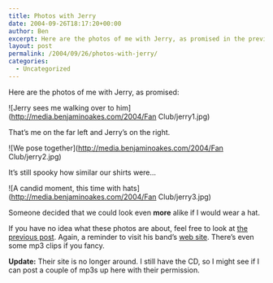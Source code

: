 ```yaml
---
title: Photos with Jerry
date: 2004-09-26T18:17:20+00:00
author: Ben
excerpt: Here are the photos of me with Jerry, as promised in the previous post.
layout: post
permalink: /2004/09/26/photos-with-jerry/
categories:
  - Uncategorized
---
```

Here are the photos of me with Jerry, as promised:

![Jerry sees me walking over to him](http://media.benjaminoakes.com/2004/Fan Club/jerry1.jpg)

That&#8217;s me on the far left and Jerry&#8217;s on the right.

![We pose together](http://media.benjaminoakes.com/2004/Fan Club/jerry2.jpg)

It&#8217;s still spooky how similar our shirts were...

![A candid moment, this time with hats](http://media.benjaminoakes.com/2004/Fan Club/jerry3.jpg)

Someone decided that we could look even **more** alike if I would wear a hat.

If you have no idea what these photos are about, feel free to look at [the previous post](/2004/09/18/i-have-a-fan-club/). Again, a reminder to visit his band&#8217;s [web site](http://www.backroadsrocks.com/). There&#8217;s even some mp3 clips if you fancy.

**Update:** Their site is no longer around. I still have the CD, so I might see if I can post a couple of mp3s up here with their permission.
